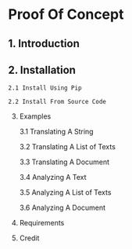 # Proof Of Concept
## 1. Introduction
## 2. Installation

    2.1 Install Using Pip
    
    2.2 Install From Source Code
    
3. Examples

    3.1 Translating A String
    
    3.2 Translating A List of Texts
    
    3.3 Translating A Document
    
    3.4 Analyzing A Text
    
    3.5 Analyzing A List of Texts
    
    3.6 Analyzing A Document
    
4. Requirements
5. Credit
